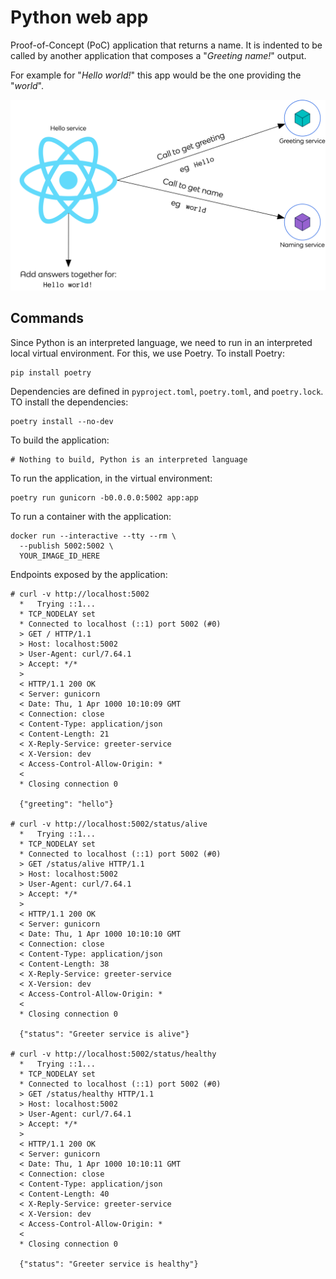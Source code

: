 # Python web app

Proof-of-Concept (PoC) application that returns a name. It is indented to be called by another application that composes a "_Greeting name!_" output.

For example for "_Hello world!_" this app would be the one providing the "_world_".

![Architecture diagram](./assets/poc-hello-world.png)

## Commands

Since Python is an interpreted language, we need to run in an interpreted local virtual environment. For this, we use Poetry. To install Poetry:

```console
pip install poetry
```

Dependencies are defined in `pyproject.toml`, `poetry.toml`, and `poetry.lock`. TO install the dependencies:

```console
poetry install --no-dev
```

To build the application:

```console
# Nothing to build, Python is an interpreted language
```

To run the application, in the virtual environment:

```console
poetry run gunicorn -b0.0.0.0:5002 app:app
```

To run a container with the application:

```console
docker run --interactive --tty --rm \
  --publish 5002:5002 \
  YOUR_IMAGE_ID_HERE
```

Endpoints exposed by the application:

```console
# curl -v http://localhost:5002
  *   Trying ::1...
  * TCP_NODELAY set
  * Connected to localhost (::1) port 5002 (#0)
  > GET / HTTP/1.1
  > Host: localhost:5002
  > User-Agent: curl/7.64.1
  > Accept: */*
  >
  < HTTP/1.1 200 OK
  < Server: gunicorn
  < Date: Thu, 1 Apr 1000 10:10:09 GMT
  < Connection: close
  < Content-Type: application/json
  < Content-Length: 21
  < X-Reply-Service: greeter-service
  < X-Version: dev
  < Access-Control-Allow-Origin: *
  <
  * Closing connection 0

  {"greeting": "hello"}

# curl -v http://localhost:5002/status/alive
  *   Trying ::1...
  * TCP_NODELAY set
  * Connected to localhost (::1) port 5002 (#0)
  > GET /status/alive HTTP/1.1
  > Host: localhost:5002
  > User-Agent: curl/7.64.1
  > Accept: */*
  >
  < HTTP/1.1 200 OK
  < Server: gunicorn
  < Date: Thu, 1 Apr 1000 10:10:10 GMT
  < Connection: close
  < Content-Type: application/json
  < Content-Length: 38
  < X-Reply-Service: greeter-service
  < X-Version: dev
  < Access-Control-Allow-Origin: *
  <
  * Closing connection 0

  {"status": "Greeter service is alive"}

# curl -v http://localhost:5002/status/healthy
  *   Trying ::1...
  * TCP_NODELAY set
  * Connected to localhost (::1) port 5002 (#0)
  > GET /status/healthy HTTP/1.1
  > Host: localhost:5002
  > User-Agent: curl/7.64.1
  > Accept: */*
  >
  < HTTP/1.1 200 OK
  < Server: gunicorn
  < Date: Thu, 1 Apr 1000 10:10:11 GMT
  < Connection: close
  < Content-Type: application/json
  < Content-Length: 40
  < X-Reply-Service: greeter-service
  < X-Version: dev
  < Access-Control-Allow-Origin: *
  <
  * Closing connection 0

  {"status": "Greeter service is healthy"}
```
